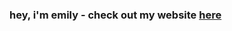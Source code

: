                                                                                                                                                   
### hey, i'm emily - check out my website [here](https://emily202777.github.io/main-site/)

<!-- 
working on..

## Hi, I'm Emily ⋆ ˚｡⋆୨୧˚

### I'm a student interested in the many applications of CS-- from developing ML models for disease classification, to competitive programming, and building smaller projects for hackathons.

hosting hackathons

AI in healthcare research
, particularly quantum computing.




I’m a student interested in math, CS, and bioinformatics—especially where they intersect. I love solving hard problems, whether through AI-driven research, competitive programming, or mathematical modeling. Lately, I’ve been working on computational biology research to improve drug discovery and gene expression analysis.

Right now, I’m refining ProLiDE to integrate multi-source biological data for drug discovery and improving BioRSP to analyze gene expression heterogeneity. When I’m not coding, you can find me reading sci-fi, playing the guitar, or exploring new places. I’m also passionate about education and mentorship, helping students worldwide access STEM opportunities and develop their skills. 🔮(๑•̀ㅂ•́)و

If you want to connect, find me on:
Instagram: @cytronical Twitter: @cytronicoder LinkedIn: linkedin.com/in/cytronicoder
Email: novodoodle@gmail.com

Per aspera ad astra. ✨(ᵔ◡ᵔ)

...Oh, you're still here? Here's my life story in a nutshell!

--!>
